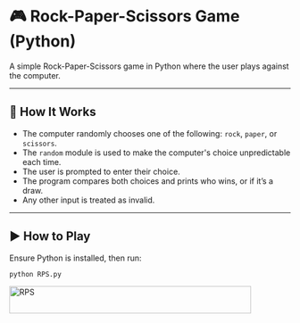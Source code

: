 # 🎮 Rock-Paper-Scissors Game (Python)

A simple Rock-Paper-Scissors game in Python where the user plays against the computer.

---

## 📌 How It Works

- The computer randomly chooses one of the following: `rock`, `paper`, or `scissors`.
- The `random` module is used to make the computer's choice unpredictable each time.
- The user is prompted to enter their choice.
- The program compares both choices and prints who wins, or if it’s a draw.
- Any other input is treated as invalid.

---

## ▶️ How to Play

Ensure Python is installed, then run:

```bash
python RPS.py
```
<img width="433" height="49" alt="RPS" src="https://github.com/user-attachments/assets/e715aa98-32cf-4d80-b502-c8a4e4ecd674" />

